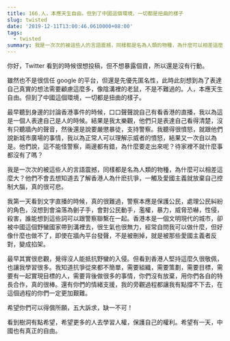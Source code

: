 ```yaml
---
title: 166.人，本應天生自由。但到了中國這個環境，一切都是扭曲的樣子
slug: twisted
date: '2019-12-11T13:00:46.0610000+08:00'
tags:
  - twisted
summary: 我是一次次的被這些人的言語震撼，同樣都是名為人類的物種，為什麼可以相差這麼大？
---
```

你好，Twitter 看到的時候很想投稿，但不想暴露個資，所以還是沒有行動。



雖然也不是很信任 google 的平台，但還是先優先匿名性，此時此刻想到為了表達自己真實的想法需要顧慮這麼多，像陰溝裡的老鼠，不是不難過的。人，本應天生自由。但到了中國這個環境，一切都是扭曲的樣子。



最早聽到身邊的討論香港事件的時候，口口聲聲說自己有看香港的直播，我以為這是一個人表達自己是人的時候。結果是我太樂觀，他們只是表達自己看得清楚，沒有只聽牆內的聲音，然後還是說要嚴懲暴徒，支持警察。我聽得很憤怒，就跟他們說新城市廣場的事情，我以為正常人可以理解示威者的憤怒，結果又一次自以為是。他們說，這不能怪警察，兩邊都有錯，為什麼要走出來呢？待家裡不就什麼事都沒有了嗎？



我是一次次的被這些人的言語震撼，同樣都是名為人類的物種，為什麼可以相差這麼大？他們不會去想知道去了解香港人為什麽抗爭，一觸及愛國主義就放棄自己控制大腦，真的很可悲。

我第一天看到文字直播的時候，真的很難過，警察本應是保護公民，處理公民糾紛的角色，沒想到會淪落為劊子手，會對公民動手，濫權，暴力，威脅恐嚇，性侵，殺害，誰能想到這些詞可以跟警察聯繫在一起。香港本是一個文明現代的城市，卻被中國這個野蠻國家帶到溝裡去，很生氣也很無力，經常自問我可以做什麼，但好像什麼也做不了，即使在牆內平台發聲，不是被刪掉，就是被那些愛國主義者反對，變成掐架。



最早其實很悲觀，覺得沒人能抵抗野蠻的入侵。但看到香港人堅持這麼久很敬佩，也讓我學習很多。我知道抗爭從來都不簡單，需要組織，需要策劃，需要目標，需要有一起實現目標的人，需要背後做很多的事情，你們沒有放棄，用你們各自的特長合作，真的很棒。還有你們的情緒支援，我的旁觀過程都讓我有點撐不下去，在這個過程的你們一定更加艱難。

希望你們可以得償所願，五大訴求，缺一不可！



看到樹洞有點希望，希望更多的人去學習人權，保護自己的權利。希望有一天，中國也有真正的自由。
